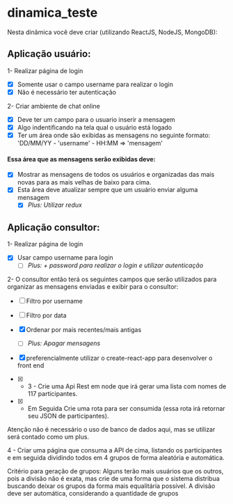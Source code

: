# dinamica_teste

Nesta dinâmica você deve criar (utilizando ReactJS, NodeJS, MongoDB):

## Aplicação usuário:

1- Realizar página de login

- [x] Somente usar o campo username para realizar o login
- [x] Não é necessário ter autenticação

2- Criar ambiente de chat online

- [x] Deve ter um campo para o usuario inserir a mensagem
- [x] Algo indentificando na tela qual o usuário está logado
- [x] Ter um área onde são exibidas as mensagens no seguinte formato:
      'DD/MM/YY - 'username' - HH:MM => 'mensagem'

#### Essa área que as mensagens serão exibidas deve:

- [x] Mostrar as mensagens de todos os usuários e organizadas das mais novas para as mais velhas de baixo para cima.
- [x] Esta área deve atualizar sempre que um usuário enviar alguma mensagem
  - [x] _Plus: Utilizar redux_

## Aplicação consultor:

1- Realizar página de login

- [x] Usar campo username para login
  - [ ] _Plus: + password para realizar o login e utilizar autenticação_

2- O consultor então terá os seguintes campos que serão utilizados para organizar as mensagens enviadas e exibir para o consultor:

- [ ] Filtro por username
- [ ] Filtro por data
- [x] Ordenar por mais recentes/mais antigas
  - [ ] _Plus: Apagar mensagens_
- [x] preferencialmente utilizar o create-react-app para desenvolver o front end

- [x] - 3 - Crie uma Api Rest em node que irá gerar uma lista com nomes de 117 participantes.

- [x] - Em Seguida Crie uma rota para ser consumida (essa rota irá retornar seu JSON de participantes).

Atenção não é necessário o uso de banco de dados aqui, mas se utilizar será contado como um plus.

4 - Criar uma página que consuma a API de cima, listando os participantes e em seguida dividindo todos em 4 grupos de forma aleatória e automática.

Critério para geração de grupos: Alguns terão mais usuários que os outros, pois a divisão não é exata, mas crie de uma forma que o sistema distribua buscando deixar os grupos da forma mais equalitária possível. A divisão deve ser automática, considerando a quantidade de grupos
